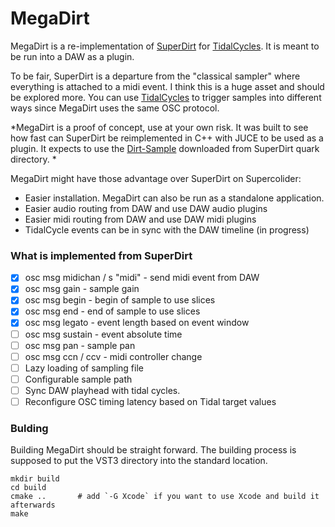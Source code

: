 # MegaDirt
MegaDirt is a re-implementation of [SuperDirt](https://github.com/musikinformatik/SuperDirt) for [TidalCycles](https://github.com/tidalcycles/tidal). It is meant to be run into a DAW as a plugin.

To be fair, SuperDirt is a departure from the "classical sampler" where everything is attached to a midi event. I think this is a huge asset and should be explored more. You can use [TidalCycles](https://github.com/tidalcycles/tidal) to trigger samples into different ways since MegaDirt uses the same OSC protocol.

*MegaDirt is a proof of concept, use at your own risk. It was built to see how fast can SuperDirt be reimplemented in C++ with JUCE to be used as a plugin. It expects to use the [Dirt-Sample](https://github.com/tidalcycles/Dirt-Samples) downloaded from SuperDirt quark directory. *

MegaDirt might have those advantage over SuperDirt on Supercolider:
* Easier installation. MegaDirt can also be run as a standalone application.
* Easier audio routing from DAW and use DAW audio plugins
* Easier midi routing from DAW and use DAW midi plugins
* TidalCycle events can be in sync with the DAW timeline (in progress)

### What is implemented from SuperDirt

- [x] osc msg midichan / s "midi" - send midi event from DAW
- [x] osc msg gain - sample gain
- [x] osc msg begin - begin of sample to use slices
- [x] osc msg end - end of sample to use slices
- [x] osc msg legato - event length based on event window
- [ ] osc msg sustain - event absolute time
- [ ] osc msg pan - sample pan
- [ ] osc msg ccn / ccv - midi controller change
- [ ] Lazy loading of sampling file
- [ ] Configurable sample path
- [ ] Sync DAW playhead with tidal cycles.
- [ ] Reconfigure OSC timing latency based on Tidal target values

### Bulding

Building MegaDirt should be straight forward. The building process is supposed to put the VST3 directory into the standard location.

    mkdir build
    cd build
    cmake ..       # add `-G Xcode` if you want to use Xcode and build it afterwards
    make